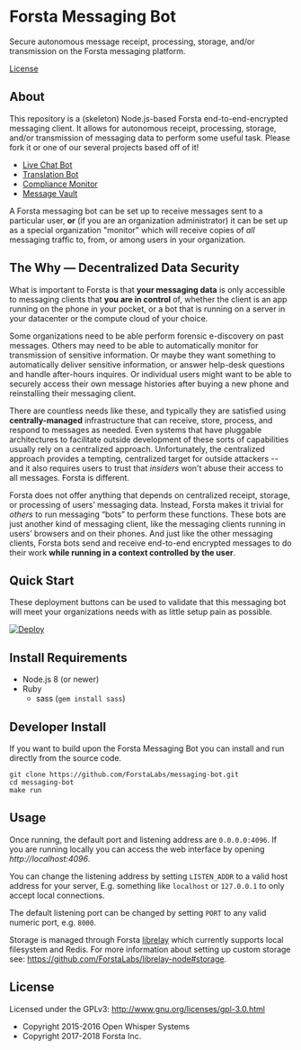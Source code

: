 Forsta Messaging Bot
========
Secure autonomous message receipt, processing, storage, and/or transmission on the Forsta messaging platform.

[License](https://github.com/ForstaLabs/messaging-bot/blob/master/LICENSE)


About
-------
This repository is a (skeleton) Node.js-based Forsta end-to-end-encrypted messaging client.
It allows for autonomous receipt, processing, storage, and/or transmission of messaging 
data to perform some useful task. Please fork it or one of our several projects based 
off of it!

 * [Live Chat Bot](https://github.com/ForstaLabs/live-chat-bot)
 * [Translation Bot](https://github.com/ForstaLabs/translation-bot)
 * [Compliance Monitor](https://github.com/ForstaLabs/compliance-monitor)
 * [Message Vault](https://github.com/ForstaLabs/message-vault)

A Forsta messaging bot can be set up to receive messages sent to a particular user, 
**or** (if you are an organization administrator) it can be set up as a special 
organization "monitor" which will receive copies of *all* messaging traffic to, from, 
or among users in your organization.

The Why &mdash; Decentralized Data Security
--------

What is important to Forsta is that **your messaging data** is only accessible to messaging 
clients that **you are in control** of, whether the client is an app running on 
the phone in your pocket, or a bot that is running on a server in your
datacenter or the compute cloud of your choice. 

Some organizations need to be able perform forensic e-discovery on past 
messages. Others may need to be able to automatically monitor for 
transmission of sensitive information. Or maybe they want something to 
automatically deliver sensitive information, or answer 
help-desk questions and handle after-hours inquires. Or individual users 
might want to be able to securely access their own message histories after 
buying a new phone and reinstalling their messaging client.

There are countless needs like these, and typically they are satisfied using 
**centrally-managed** infrastructure that can receive, store, process, and respond 
to messages as needed. Even systems that have pluggable architectures 
to facilitate outside development of these sorts of capabilities usually rely on a 
centralized approach. Unfortunately, the centralized approach provides a 
tempting, centralized target for outside 
attackers -- and it also requires users to trust that *insiders* won't abuse 
their access to all messages. Forsta is different.

Forsta does not offer anything that depends on centralized receipt, storage, or 
processing of users’ messaging data.  Instead, Forsta makes it trivial for 
*others* to run messaging “bots” to perform these functions. These bots are just 
another kind of messaging client, like the messaging clients running in users’ 
browsers and on their phones. And just like the other messaging clients, Forsta 
bots send and receive end-to-end encrypted messages to do their work **while 
running in a context controlled by the user**.


Quick Start
--------
These deployment buttons can be used to validate that this messaging bot
will meet your organizations needs with as little setup pain as possible.  

[![Deploy](https://www.herokucdn.com/deploy/button.svg)](https://heroku.com/deploy?template=https://github.com/ForstaLabs/messaging-bot)

Install Requirements
--------
 * Node.js 8 (or newer)
 * Ruby
   * sass (`gem install sass`)
   

Developer Install
--------
If you want to build upon the Forsta Messaging Bot
you can install and run directly from the source code.

    git clone https://github.com/ForstaLabs/messaging-bot.git
    cd messaging-bot
    make run


Usage
--------
Once running, the default port and listening address are `0.0.0.0:4096`.  If
you are running locally you can access the web interface by opening
*http://localhost:4096*.

You can change the listening address by setting `LISTEN_ADDR` to a valid host
address for your server, E.g. something like `localhost` or `127.0.0.1` to only
accept local connections.

The default listening port can be changed by setting `PORT` to any valid
numeric port, e.g. `8000`.

Storage is managed through Forsta
[librelay](https://github.com/ForstaLabs/librelay-node) which currently
supports local filesystem and Redis.  For more information about setting
up custom storage see: https://github.com/ForstaLabs/librelay-node#storage.


License
--------
Licensed under the GPLv3: http://www.gnu.org/licenses/gpl-3.0.html

* Copyright 2015-2016 Open Whisper Systems
* Copyright 2017-2018 Forsta Inc.
